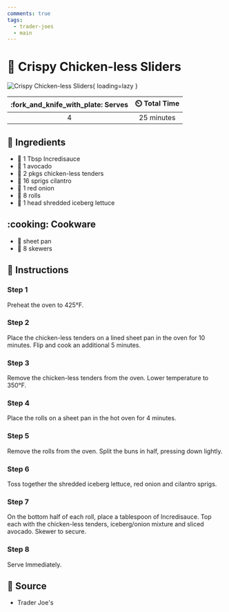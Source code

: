 ```yaml
---
comments: true
tags:
  - trader-joes
  - main
---
```

# :hamburger: Crispy Chicken-less Sliders

![Crispy Chicken-less Sliders](../assets/images/crispy-chicken-less-sliders.png){ loading=lazy }

| :fork_and_knife_with_plate: Serves | :timer_clock: Total Time |
|:------:|:----------:|
| 4      | 25 minutes |

## :salt: Ingredients

- :sake: 1 Tbsp Incredisauce
- :avocado: 1 avocado
- :poultry_leg: 2 pkgs chicken-less tenders
- :herb: 16 sprigs cilantro
- :onion: 1 red onion
- :bread: 8 rolls
- :green_salad: 1 head shredded iceberg lettuce

## :cooking: Cookware

- :cookie: sheet pan
- :chopsticks: 8 skewers

## :pencil: Instructions

### Step 1

Preheat the oven to 425°F.

### Step 2

Place the chicken-less tenders on a lined sheet pan in the oven for 10 minutes. Flip and cook an additional 5 minutes.

### Step 3

Remove the chicken-less tenders from the oven. Lower temperature to 350°F.

### Step 4

Place the rolls on a sheet pan in the hot oven for 4 minutes.

### Step 5

Remove the rolls from the oven. Split the buns in half, pressing down lightly.

### Step 6

Toss together the shredded iceberg lettuce, red onion and cilantro sprigs.

### Step 7

On the bottom half of each roll, place a tablespoon of Incredisauce. Top each with the chicken-less tenders,
iceberg/onion mixture and sliced avocado. Skewer to secure.

### Step 8

Serve Immediately.

## :link: Source

- Trader Joe's
